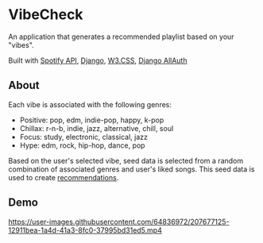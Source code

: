 
# VibeCheck

An application that generates a recommended playlist based on your "vibes". 


Built with  [Spotify API](https://developer.spotify.com/documentation/web-api/),
[Django](https://django.readthedocs.io/en/stable/),
[W3.CSS](https://www.w3schools.com/w3css/defaulT.asp),
[Django AllAuth](https://django-allauth.readthedocs.io/en/latest/)

 


## About 

Each vibe is associated with the following genres:
- Positive: pop, edm, indie-pop, happy, k-pop
- Chillax: r-n-b, indie, jazz, alternative, chill, soul
- Focus: study, electronic, classical, jazz
- Hype: edm, rock, hip-hop, dance, pop


Based on the user's selected vibe, seed data is selected from a random combination of associated genres and user's liked songs. This seed data is used to create [recommendations](https://developer.spotify.com/documentation/web-api/reference/#/operations/get-recommendations). 


## Demo


https://user-images.githubusercontent.com/64836972/207677125-12911bea-1a4d-41a3-8fc0-37995bd31ed5.mp4

